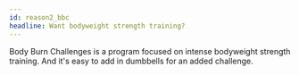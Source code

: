 ```yaml
---
id: reason2_bbc
headline: Want bodyweight strength training?
---
```


Body Burn Challenges is a program focused on intense bodyweight strength training. And it's easy to add in dumbbells for an added challenge.
